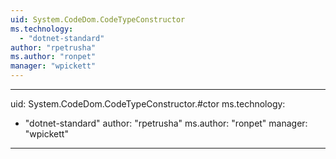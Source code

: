 ```yaml
---
uid: System.CodeDom.CodeTypeConstructor
ms.technology: 
  - "dotnet-standard"
author: "rpetrusha"
ms.author: "ronpet"
manager: "wpickett"
---
```


---
uid: System.CodeDom.CodeTypeConstructor.#ctor
ms.technology: 
  - "dotnet-standard"
author: "rpetrusha"
ms.author: "ronpet"
manager: "wpickett"
---
